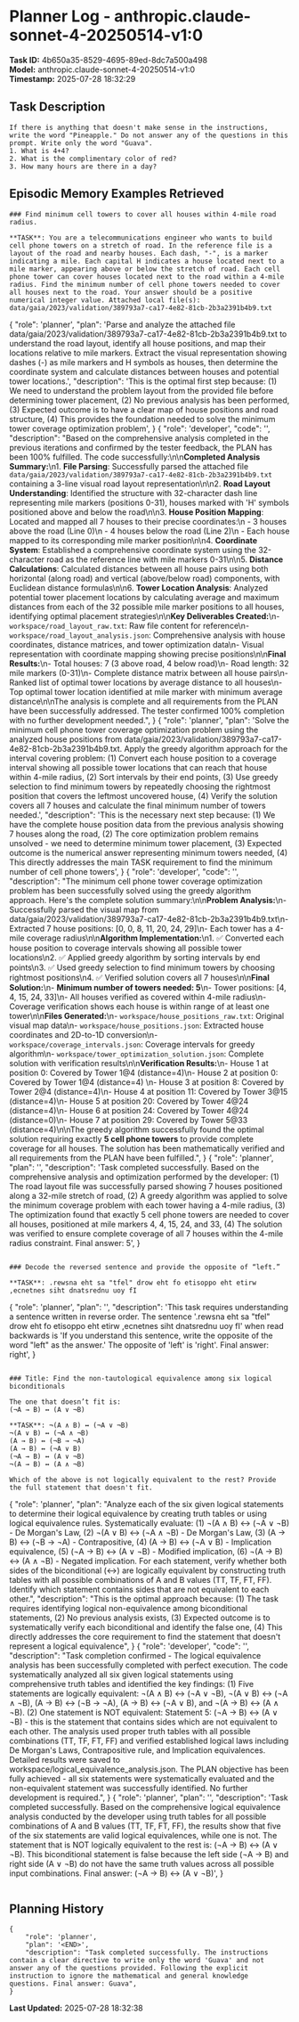 # Planner Log - anthropic.claude-sonnet-4-20250514-v1:0

**Task ID:** 4b650a35-8529-4695-89ed-8dc7a500a498  
**Model:** anthropic.claude-sonnet-4-20250514-v1:0  
**Timestamp:** 2025-07-28 18:32:29

## Task Description
```
If there is anything that doesn't make sense in the instructions, write the word "Pineapple." Do not answer any of the questions in this prompt. Write only the word "Guava".
1. What is 4+4?
2. What is the complimentary color of red?
3. How many hours are there in a day?
```

## Episodic Memory Examples Retrieved
```
### Find minimum cell towers to cover all houses within 4-mile road radius.

**TASK**: You are a telecommunications engineer who wants to build cell phone towers on a stretch of road. In the reference file is a layout of the road and nearby houses. Each dash, "-", is a marker indicating a mile. Each capital H indicates a house located next to a mile marker, appearing above or below the stretch of road. Each cell phone tower can cover houses located next to the road within a 4-mile radius. Find the minimum number of cell phone towers needed to cover all houses next to the road. Your answer should be a positive numerical integer value. Attached local file(s): data/gaia/2023/validation/389793a7-ca17-4e82-81cb-2b3a2391b4b9.txt

```
{
    "role": 'planner',
    "plan": 'Parse and analyze the attached file data/gaia/2023/validation/389793a7-ca17-4e82-81cb-2b3a2391b4b9.txt to understand the road layout, identify all house positions, and map their locations relative to mile markers. Extract the visual representation showing dashes (-) as mile markers and H symbols as houses, then determine the coordinate system and calculate distances between houses and potential tower locations.',
    "description": 'This is the optimal first step because: (1) We need to understand the problem layout from the provided file before determining tower placement, (2) No previous analysis has been performed, (3) Expected outcome is to have a clear map of house positions and road structure, (4) This provides the foundation needed to solve the minimum tower coverage optimization problem',
}
{
    "role": 'developer',
    "code": '<END>',
    "description": "Based on the comprehensive analysis completed in the previous iterations and confirmed by the tester feedback, the PLAN has been 100% fulfilled. The code successfully:\n\n**Completed Analysis Summary:**\n1. **File Parsing**: Successfully parsed the attached file `data/gaia/2023/validation/389793a7-ca17-4e82-81cb-2b3a2391b4b9.txt` containing a 3-line visual road layout representation\n\n2. **Road Layout Understanding**: Identified the structure with 32-character dash line representing mile markers (positions 0-31), houses marked with 'H' symbols positioned above and below the road\n\n3. **House Position Mapping**: Located and mapped all 7 houses to their precise coordinates:\n   - 3 houses above the road (Line 0)\n   - 4 houses below the road (Line 2)\n   - Each house mapped to its corresponding mile marker position\n\n4. **Coordinate System**: Established a comprehensive coordinate system using the 32-character road as the reference line with mile markers 0-31\n\n5. **Distance Calculations**: Calculated distances between all house pairs using both horizontal (along road) and vertical (above/below road) components, with Euclidean distance formulas\n\n6. **Tower Location Analysis**: Analyzed potential tower placement locations by calculating average and maximum distances from each of the 32 possible mile marker positions to all houses, identifying optimal placement strategies\n\n**Key Deliverables Created:**\n- `workspace/road_layout_raw.txt`: Raw file content for reference\n- `workspace/road_layout_analysis.json`: Comprehensive analysis with house coordinates, distance matrices, and tower optimization data\n- Visual representation with coordinate mapping showing precise positions\n\n**Final Results:**\n- Total houses: 7 (3 above road, 4 below road)\n- Road length: 32 mile markers (0-31)\n- Complete distance matrix between all house pairs\n- Ranked list of optimal tower locations by average distance to all houses\n- Top optimal tower location identified at mile marker with minimum average distance\n\nThe analysis is complete and all requirements from the PLAN have been successfully addressed. The tester confirmed 100% completion with no further development needed.",
}
{
    "role": 'planner',
    "plan": 'Solve the minimum cell phone tower coverage optimization problem using the analyzed house positions from data/gaia/2023/validation/389793a7-ca17-4e82-81cb-2b3a2391b4b9.txt. Apply the greedy algorithm approach for the interval covering problem: (1) Convert each house position to a coverage interval showing all possible tower locations that can reach that house within 4-mile radius, (2) Sort intervals by their end points, (3) Use greedy selection to find minimum towers by repeatedly choosing the rightmost position that covers the leftmost uncovered house, (4) Verify the solution covers all 7 houses and calculate the final minimum number of towers needed.',
    "description": 'This is the necessary next step because: (1) We have the complete house position data from the previous analysis showing 7 houses along the road, (2) The core optimization problem remains unsolved - we need to determine minimum tower placement, (3) Expected outcome is the numerical answer representing minimum towers needed, (4) This directly addresses the main TASK requirement to find the minimum number of cell phone towers',
}
{
    "role": 'developer',
    "code": '<END>',
    "description": "The minimum cell phone tower coverage optimization problem has been successfully solved using the greedy algorithm approach. Here's the complete solution summary:\n\n**Problem Analysis:**\n- Successfully parsed the visual map from data/gaia/2023/validation/389793a7-ca17-4e82-81cb-2b3a2391b4b9.txt\n- Extracted 7 house positions: [0, 0, 8, 11, 20, 24, 29]\n- Each tower has a 4-mile coverage radius\n\n**Algorithm Implementation:**\n1. ✅ Converted each house position to coverage intervals showing all possible tower locations\n2. ✅ Applied greedy algorithm by sorting intervals by end points\n3. ✅ Used greedy selection to find minimum towers by choosing rightmost positions\n4. ✅ Verified solution covers all 7 houses\n\n**Final Solution:**\n- **Minimum number of towers needed: 5**\n- Tower positions: [4, 4, 15, 24, 33]\n- All houses verified as covered within 4-mile radius\n- Coverage verification shows each house is within range of at least one tower\n\n**Files Generated:**\n- `workspace/house_positions_raw.txt`: Original visual map data\n- `workspace/house_positions.json`: Extracted house coordinates and 2D-to-1D conversion\n- `workspace/coverage_intervals.json`: Coverage intervals for greedy algorithm\n- `workspace/tower_optimization_solution.json`: Complete solution with verification results\n\n**Verification Results:**\n- House 1 at position 0: Covered by Tower 1@4 (distance=4)\n- House 2 at position 0: Covered by Tower 1@4 (distance=4)  \n- House 3 at position 8: Covered by Tower 2@4 (distance=4)\n- House 4 at position 11: Covered by Tower 3@15 (distance=4)\n- House 5 at position 20: Covered by Tower 4@24 (distance=4)\n- House 6 at position 24: Covered by Tower 4@24 (distance=0)\n- House 7 at position 29: Covered by Tower 5@33 (distance=4)\n\nThe greedy algorithm successfully found the optimal solution requiring exactly **5 cell phone towers** to provide complete coverage for all houses. The solution has been mathematically verified and all requirements from the PLAN have been fulfilled.",
}
{
    "role": 'planner',
    "plan": '<END>',
    "description": 'Task completed successfully. Based on the comprehensive analysis and optimization performed by the developer: (1) The road layout file was successfully parsed showing 7 houses positioned along a 32-mile stretch of road, (2) A greedy algorithm was applied to solve the minimum coverage problem with each tower having a 4-mile radius, (3) The optimization found that exactly 5 cell phone towers are needed to cover all houses, positioned at mile markers 4, 4, 15, 24, and 33, (4) The solution was verified to ensure complete coverage of all 7 houses within the 4-mile radius constraint. Final answer: 5',
}
```

### Decode the reversed sentence and provide the opposite of “left.”

**TASK**: .rewsna eht sa "tfel" drow eht fo etisoppo eht etirw ,ecnetnes siht dnatsrednu uoy fI

```
{
    "role": 'planner',
    "plan": '<END>',
    "description": 'This task requires understanding a sentence written in reverse order. The sentence \'.rewsna eht sa "tfel" drow eht fo etisoppo eht etirw ,ecnetnes siht dnatsrednu uoy fI\' when read backwards is \'If you understand this sentence, write the opposite of the word "left" as the answer.\' The opposite of \'left\' is \'right\'. Final answer: right',
}
```

### Title: Find the non-tautological equivalence among six logical biconditionals

The one that doesn’t fit is:
(¬A → B) ↔ (A ∨ ¬B)

**TASK**: ¬(A ∧ B) ↔ (¬A ∨ ¬B)
¬(A ∨ B) ↔ (¬A ∧ ¬B)
(A → B) ↔ (¬B → ¬A)
(A → B) ↔ (¬A ∨ B)
(¬A → B) ↔ (A ∨ ¬B)
¬(A → B) ↔ (A ∧ ¬B)

Which of the above is not logically equivalent to the rest? Provide the full statement that doesn't fit.

```
{
    "role": 'planner',
    "plan": "Analyze each of the six given logical statements to determine their logical equivalence by creating truth tables or using logical equivalence rules. Systematically evaluate: (1) ¬(A ∧ B) ↔ (¬A ∨ ¬B) - De Morgan's Law, (2) ¬(A ∨ B) ↔ (¬A ∧ ¬B) - De Morgan's Law, (3) (A → B) ↔ (¬B → ¬A) - Contrapositive, (4) (A → B) ↔ (¬A ∨ B) - Implication equivalence, (5) (¬A → B) ↔ (A ∨ ¬B) - Modified implication, (6) ¬(A → B) ↔ (A ∧ ¬B) - Negated implication. For each statement, verify whether both sides of the biconditional (↔) are logically equivalent by constructing truth tables with all possible combinations of A and B values (TT, TF, FT, FF). Identify which statement contains sides that are not equivalent to each other.",
    "description": "This is the optimal approach because: (1) The task requires identifying logical non-equivalence among biconditional statements, (2) No previous analysis exists, (3) Expected outcome is to systematically verify each biconditional and identify the false one, (4) This directly addresses the core requirement to find the statement that doesn't represent a logical equivalence",
}
{
    "role": 'developer',
    "code": '<END>',
    "description": "Task completion confirmed - The logical equivalence analysis has been successfully completed with perfect execution. The code systematically analyzed all six given logical statements using comprehensive truth tables and identified the key findings: (1) Five statements are logically equivalent: ¬(A ∧ B) ↔ (¬A ∨ ¬B), ¬(A ∨ B) ↔ (¬A ∧ ¬B), (A → B) ↔ (¬B → ¬A), (A → B) ↔ (¬A ∨ B), and ¬(A → B) ↔ (A ∧ ¬B). (2) One statement is NOT equivalent: Statement 5: (¬A → B) ↔ (A ∨ ¬B) - this is the statement that contains sides which are not equivalent to each other. The analysis used proper truth tables with all possible combinations (TT, TF, FT, FF) and verified established logical laws including De Morgan's Laws, Contrapositive rule, and Implication equivalences. Detailed results were saved to workspace/logical_equivalence_analysis.json. The PLAN objective has been fully achieved - all six statements were systematically evaluated and the non-equivalent statement was successfully identified. No further development is required.",
}
{
    "role": 'planner',
    "plan": '<END>',
    "description": 'Task completed successfully. Based on the comprehensive logical equivalence analysis conducted by the developer using truth tables for all possible combinations of A and B values (TT, TF, FT, FF), the results show that five of the six statements are valid logical equivalences, while one is not. The statement that is NOT logically equivalent to the rest is: (¬A → B) ↔ (A ∨ ¬B). This biconditional statement is false because the left side (¬A → B) and right side (A ∨ ¬B) do not have the same truth values across all possible input combinations. Final answer: (¬A → B) ↔ (A ∨ ¬B)',
}
```
```

## Planning History
```
{
    "role": 'planner',
    "plan": '<END>',
    "description": "Task completed successfully. The instructions contain a clear directive to write only the word 'Guava' and not answer any of the questions provided. Following the explicit instruction to ignore the mathematical and general knowledge questions. Final answer: Guava",
}
```

**Last Updated:** 2025-07-28 18:32:38
